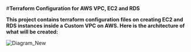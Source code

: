 #**Terraform Configuration for AWS VPC, EC2 and RDS**

**This project contains terraform configuration files on creating EC2 and RDS instances inside a Custom VPC on AWS. Here is the architecture of what will be created:**


![Diagram_New](https://user-images.githubusercontent.com/1199909/228685494-566b0ffb-c84c-421e-abf9-e86b52edcc4a.png)
